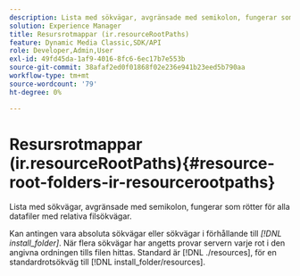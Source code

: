 ```yaml
---
description: Lista med sökvägar, avgränsade med semikolon, fungerar som rötter för alla datafiler med relativa filsökvägar.
solution: Experience Manager
title: Resursrotmappar (ir.resourceRootPaths)
feature: Dynamic Media Classic,SDK/API
role: Developer,Admin,User
exl-id: 49fd45da-1af9-4016-8fc6-6ec17b7e553b
source-git-commit: 38afaf2ed0f01868f02e236e941b23eed5b790aa
workflow-type: tm+mt
source-wordcount: '79'
ht-degree: 0%

---
```


# Resursrotmappar (ir.resourceRootPaths){#resource-root-folders-ir-resourcerootpaths}

Lista med sökvägar, avgränsade med semikolon, fungerar som rötter för alla datafiler med relativa filsökvägar.

Kan antingen vara absoluta sökvägar eller sökvägar i förhållande till *[!DNL install_folder]*. När flera sökvägar har angetts provar servern varje rot i den angivna ordningen tills filen hittas. Standard är [!DNL ./resources], för en standardrotsökväg till [!DNL install_folder/resources].
